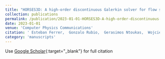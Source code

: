 ```yaml
---
title: "HORSES3D: A high-order discontinuous Galerkin solver for flow simulations and multi-physics applications"
collection: publications
permalink: /publication/2023-01-01-HORSES3D-A-high-order-discontinuous-Galerkin-solver-for-flow-simulations-and-multi-physics-applications
date: 2023-01-01
venue: 'Computer Physics Communications'
citation: ' Esteban Ferrer,  Gonzalo Rubio,  Gerasimos Ntoukas,  Wojciech Laskowski,  OA Mari{\~n}o,  S Colombo,  Andr{\&apos;e}s Mateo-Gab{\&apos;\i}n,  H Marbona,  F Lara,  David Huergo,  Juan Manzanero,  Andrés \textbf{Rueda-Ramírez},  David Kopriva,  Eusebio Valero, &quot;HORSES3D: A high-order discontinuous Galerkin solver for flow simulations and multi-physics applications.&quot; Computer Physics Communications, 2023.'
category: 'manuscripts'
---
```

Use [Google Scholar](https://scholar.google.com/scholar?q=HORSES3D:+A+high+order+discontinuous+Galerkin+solver+for+flow+simulations+and+multi+physics+applications){:target="_blank"} for full citation
